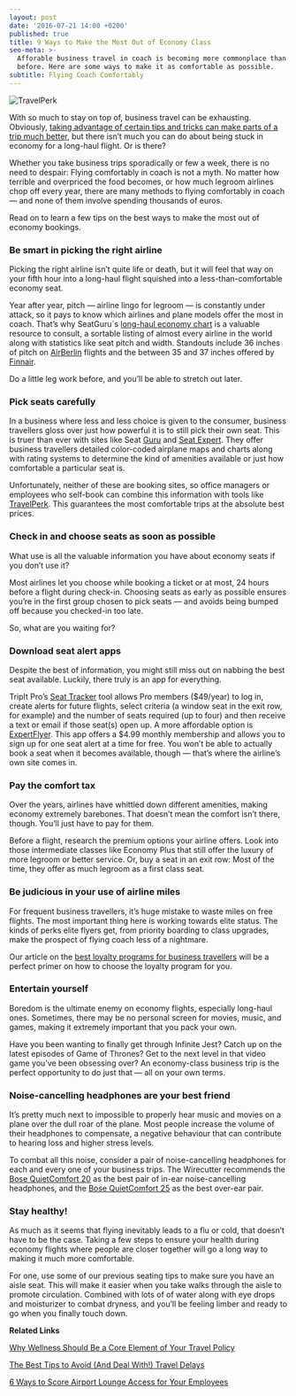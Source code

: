 ```yaml
---
layout: post
date: '2016-07-21 14:00 +0200'
published: true
title: 9 Ways to Make the Most Out of Economy Class
seo-meta: >-
  Afforable business travel in coach is becoming more commonplace than ever
  before. Here are some ways to make it as comfortable as possible.
subtitle: Flying Coach Comfortably
---
```

![TravelPerk]({{site.baseurl}}/blog-media/ae20e566-a000-4099-841c-c0fa58bc6554.png)


With so much to stay on top of, business travel can be exhausting. Obviously, [taking advantage of certain tips and tricks can make parts of a trip much better](http://travelperk.com/blog/6-ways-to-score-airport-lounge-access-for-your-employees/), but there isn’t much you can do about being stuck in economy for a long-haul flight. Or is there? 

Whether you take business trips sporadically or few a week, there is no need to despair: Flying comfortably in coach is not a myth. No matter how terrible and overpriced the food becomes, or how much legroom airlines chop off every year, there are many methods to flying comfortably in coach — and none of them involve spending thousands of euros. 

Read on to learn a few tips on the best ways to make the most out of economy bookings.

### Be smart in picking the right airline

Picking the right airline isn’t quite life or death, but it will feel that way on your fifth hour into a long-haul flight squished into a less-than-comfortable economy seat. 

Year after year, pitch — airline lingo for legroom — is constantly under attack, so it pays to know which airlines and plane models offer the most in coach. That’s why SeatGuru´s [long-haul economy chart](http://www.seatguru.com/charts/longhaul_economy.php=) is a valuable resource to consult, a sortable listing of almost every airline in the world along with statistics like seat pitch and width. Standouts include 36 inches of pitch on [AirBerlin](https://www.airberlin.com/es/site/start.php) flights and the between 35 and 37 inches offered by [Finnair](https://www.finnair.com/). 

Do a little leg work before, and you’ll be able to stretch out later.

### Pick seats carefully

In a business where less and less choice is given to the consumer, business travellers gloss over just how powerful it is to still pick their own seat. This is truer than ever with sites like Seat [Guru](http://www.seatguru.com/) and [Seat Expert](http://seatexpert.com/). They offer business travellers detailed color-coded airplane maps and charts along with rating systems to determine the kind of amenities available or just how comfortable a particular seat is. 

Unfortunately, neither of these are booking sites, so office managers or employees who self-book can combine this information with tools like [TravelPerk](http://travelperk.com/). This guarantees the most comfortable trips at the absolute best prices. 

### Check in and choose seats as soon as possible

What use is all the valuable information you have about economy seats if you don’t use it?

Most airlines let you choose while booking a ticket or at most, 24 hours before a flight during check-in. Choosing seats as early as possible ensures you’re in the first group chosen to pick seats — and avoids being bumped off because you checked-in too late. 

So, what are you waiting for? 

### Download seat alert apps

Despite the best of information, you might still miss out on nabbing the best seat available. Luckily, there truly is an app for everything.

TripIt Pro’s [Seat Tracker](https://www.tripit.com/pro?subnav=seattracker) tool allows Pro members ($49/year) to log in, create alerts for future flights, select criteria (a window seat in the exit row, for example) and the number of seats required (up to four) and then receive a text or email if those seat(s) open up. A more affordable option is [ExpertFlyer](http://www.expertflyer.com/free-program). This app offers a $4.99 monthly membership and allows you to sign up for one seat alert at a time for free. You won’t be able to actually book a seat when it becomes available, though — that’s where the airline’s own site comes in. 

### Pay the comfort tax

Over the years, airlines have whittled down different amenities, making economy extremely barebones. That doesn’t mean the comfort isn’t there, though. You’ll just have to pay for them. 

Before a flight, research the premium options your airline offers. Look into those intermediate classes like Economy Plus that still offer the luxury of more legroom or better service. Or, buy a seat in an exit row: Most of the time, they offer as much legroom as a first class seat. 

### Be judicious in your use of airline miles 

For frequent business travellers, it’s huge mistake to waste miles on free flights. The most important thing here is working towards elite status. The kinds of perks elite flyers get, from priority boarding to class upgrades, make the prospect of flying coach less of a nightmare. 

Our article on the [best loyalty programs for business travellers](http://travelperk.com/blog/the-best-loyalty-programmes-for-business-travelers/) will be a perfect primer on how to choose the loyalty program for you. 

### Entertain yourself 

Boredom is the ultimate enemy on economy flights, especially long-haul ones. Sometimes, there may be no personal screen for movies, music, and games, making it extremely important that you pack your own. 

Have you been wanting to finally get through Infinite Jest? Catch up on the latest episodes of Game of Thrones? Get to the next level in that video game you’ve been obsessing over? An economy-class business trip is the perfect opportunity to do just that — all on your own terms. 

### Noise-cancelling headphones are your best friend 

It’s pretty much next to impossible to properly hear music and movies on a plane over the dull roar of the plane. Most people increase the volume of their headphones to compensate, a negative behaviour that can contribute to hearing loss and higher stress levels.

To combat all this noise, consider a pair of noise-cancelling headphones for each and every one of your business trips. The Wirecutter recommends the [Bose QuietComfort 20](http://thewirecutter.com/reviews/best-noise-cancelling-in-ear-headphones/) as the best pair of in-ear noise-cancelling headphones, and the [Bose QuietComfort 25](http://thewirecutter.com/reviews/best-noise-cancelling-headphones/) as the best over-ear pair. 

### Stay healthy!

As much as it seems that flying inevitably leads to a flu or cold, that doesn’t have to be the case. Taking a few steps to ensure your health during economy flights where people are closer together will go a long way to making it much more comfortable. 

For one, use some of our previous seating tips to make sure you have an aisle seat. This will make it easier when you take walks through the aisle to promote circulation. Combined with lots of of water along with eye drops and moisturizer to combat dryness, and you’ll be feeling limber and ready to go when you finally touch down.

**Related Links**

[Why Wellness Should Be a Core Element of Your Travel Policy](http://travelperk.com/blog/why-wellness-should-be-a-core-element-of-your-travel-policy/)

[The Best Tips to Avoid (And Deal With!) Travel Delays](http://travelperk.com/blog/the-best-tips-to-avoid-and-deal-with-travel-delays/)

[6 Ways to Score Airport Lounge Access for Your Employees](http://travelperk.com/blog/6-ways-to-score-airport-lounge-access-for-your-employees/)


<!-- Start of Leadin Embed -->
  <script type="text/javascript" src="//js.leadin.com/js/v1/2471398.js" id="LeadinEmbed-2471398" crossorigin="use-credentials" async defer></script>
<!-- End of Leadin Embed -->
